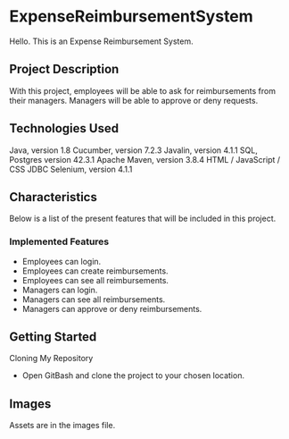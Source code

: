 # ExpenseReimbursementSystem
Hello. This is an Expense Reimbursement System.

## Project Description
With this project, employees will be able to ask for reimbursements from their managers. Managers will be able to approve or deny requests.

## Technologies Used
Java, version 1.8
Cucumber, version 7.2.3
Javalin, version 4.1.1
SQL, Postgres version 42.3.1
Apache Maven, version 3.8.4
HTML / JavaScript / CSS
JDBC
Selenium, version 4.1.1

## Characteristics
Below is a list of the present features that will be included in this project.

### Implemented Features
* Employees can login.
* Employees can create reimbursements.
* Employees can see all reimbursements.
* Managers can login.
* Managers can see all reimbursements.
* Managers can approve or deny reimbursements.

## Getting Started
Cloning My Repository
* Open GitBash and clone the project to your chosen location.

## Images
Assets are in the images file.
